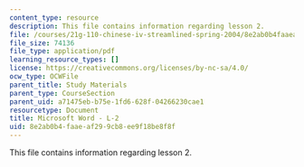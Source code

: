 ```yaml
---
content_type: resource
description: This file contains information regarding lesson 2.
file: /courses/21g-110-chinese-iv-streamlined-spring-2004/8e2ab0b4faaeaf299cb8ee9f18be8f8f_MIT21G_110S04_L2.pdf
file_size: 74136
file_type: application/pdf
learning_resource_types: []
license: https://creativecommons.org/licenses/by-nc-sa/4.0/
ocw_type: OCWFile
parent_title: Study Materials
parent_type: CourseSection
parent_uid: a71475eb-b75e-1fd6-628f-04266230cae1
resourcetype: Document
title: Microsoft Word - L-2
uid: 8e2ab0b4-faae-af29-9cb8-ee9f18be8f8f
---
```

This file contains information regarding lesson 2.